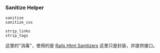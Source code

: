 ### Sanitize Helper

```
sanitize
sanitize_css

strip_links
strip_tags
```

这里的"消毒"，使用的是 [Rails Html Sanitizers](https://github.com/rails/rails-html-sanitizer) 这里只是封装，并提供接口。

